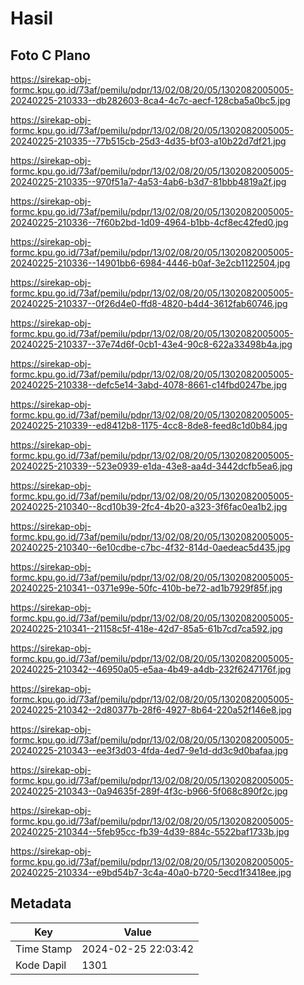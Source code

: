 # Hasil

## Foto C Plano

https://sirekap-obj-formc.kpu.go.id/73af/pemilu/pdpr/13/02/08/20/05/1302082005005-20240225-210333--db282603-8ca4-4c7c-aecf-128cba5a0bc5.jpg

https://sirekap-obj-formc.kpu.go.id/73af/pemilu/pdpr/13/02/08/20/05/1302082005005-20240225-210335--77b515cb-25d3-4d35-bf03-a10b22d7df21.jpg

https://sirekap-obj-formc.kpu.go.id/73af/pemilu/pdpr/13/02/08/20/05/1302082005005-20240225-210335--970f51a7-4a53-4ab6-b3d7-81bbb4819a2f.jpg

https://sirekap-obj-formc.kpu.go.id/73af/pemilu/pdpr/13/02/08/20/05/1302082005005-20240225-210336--7f60b2bd-1d09-4964-b1bb-4cf8ec42fed0.jpg

https://sirekap-obj-formc.kpu.go.id/73af/pemilu/pdpr/13/02/08/20/05/1302082005005-20240225-210336--14901bb6-6984-4446-b0af-3e2cb1122504.jpg

https://sirekap-obj-formc.kpu.go.id/73af/pemilu/pdpr/13/02/08/20/05/1302082005005-20240225-210337--0f26d4e0-ffd8-4820-b4d4-3612fab60746.jpg

https://sirekap-obj-formc.kpu.go.id/73af/pemilu/pdpr/13/02/08/20/05/1302082005005-20240225-210337--37e74d6f-0cb1-43e4-90c8-622a33498b4a.jpg

https://sirekap-obj-formc.kpu.go.id/73af/pemilu/pdpr/13/02/08/20/05/1302082005005-20240225-210338--defc5e14-3abd-4078-8661-c14fbd0247be.jpg

https://sirekap-obj-formc.kpu.go.id/73af/pemilu/pdpr/13/02/08/20/05/1302082005005-20240225-210339--ed8412b8-1175-4cc8-8de8-feed8c1d0b84.jpg

https://sirekap-obj-formc.kpu.go.id/73af/pemilu/pdpr/13/02/08/20/05/1302082005005-20240225-210339--523e0939-e1da-43e8-aa4d-3442dcfb5ea6.jpg

https://sirekap-obj-formc.kpu.go.id/73af/pemilu/pdpr/13/02/08/20/05/1302082005005-20240225-210340--8cd10b39-2fc4-4b20-a323-3f6fac0ea1b2.jpg

https://sirekap-obj-formc.kpu.go.id/73af/pemilu/pdpr/13/02/08/20/05/1302082005005-20240225-210340--6e10cdbe-c7bc-4f32-814d-0aedeac5d435.jpg

https://sirekap-obj-formc.kpu.go.id/73af/pemilu/pdpr/13/02/08/20/05/1302082005005-20240225-210341--0371e99e-50fc-410b-be72-ad1b7929f85f.jpg

https://sirekap-obj-formc.kpu.go.id/73af/pemilu/pdpr/13/02/08/20/05/1302082005005-20240225-210341--21158c5f-418e-42d7-85a5-61b7cd7ca592.jpg

https://sirekap-obj-formc.kpu.go.id/73af/pemilu/pdpr/13/02/08/20/05/1302082005005-20240225-210342--46950a05-e5aa-4b49-a4db-232f6247176f.jpg

https://sirekap-obj-formc.kpu.go.id/73af/pemilu/pdpr/13/02/08/20/05/1302082005005-20240225-210342--2d80377b-28f6-4927-8b64-220a52f146e8.jpg

https://sirekap-obj-formc.kpu.go.id/73af/pemilu/pdpr/13/02/08/20/05/1302082005005-20240225-210343--ee3f3d03-4fda-4ed7-9e1d-dd3c9d0bafaa.jpg

https://sirekap-obj-formc.kpu.go.id/73af/pemilu/pdpr/13/02/08/20/05/1302082005005-20240225-210343--0a94635f-289f-4f3c-b966-5f068c890f2c.jpg

https://sirekap-obj-formc.kpu.go.id/73af/pemilu/pdpr/13/02/08/20/05/1302082005005-20240225-210344--5feb95cc-fb39-4d39-884c-5522baf1733b.jpg

https://sirekap-obj-formc.kpu.go.id/73af/pemilu/pdpr/13/02/08/20/05/1302082005005-20240225-210334--e9bd54b7-3c4a-40a0-b720-5ecd1f3418ee.jpg


## Metadata

| Key        | Value               |
| ---------- | ------------------- |
| Time Stamp | 2024-02-25 22:03:42 |
| Kode Dapil | 1301                |



